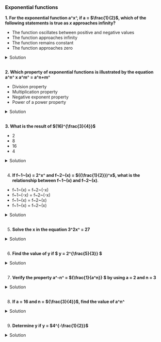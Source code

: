 ### Exponential functions

**1. For the exponential function a^x^, if a = $\frac{1}{2}$, which of the following statements is true as _x_ approaches infinity?**

- The function oscillates between positive and negative values
- The function approaches infinity
- The function remains constant
- The function approaches zero

<details>
  <summary>Solution</summary>

The given function is:

\[
f(x) = \left(\frac{1}{2}\right)^x
\]

Step 1: Understand the behavior of the function

- The base \( a = \frac{1}{2} \) is between 0 and 1.
- Exponential functions with bases in the range \( 0 < a < 1 \) decrease as \( x \) increases.

Step 2: Analyze the limit as \( x \to \infty \)

- As \( x \) grows larger, the exponentiation \( \left(\frac{1}{2}\right)^x \) results in smaller and smaller values.
- Mathematically,

  \[
  \lim\_{x \to \infty} \left(\frac{1}{2}\right)^x = 0.
  \]

Thus, the function approaches **zero**.

Step 3: Eliminate incorrect choices

- The function does **not** oscillate because it is always positive.
- The function does **not** approach infinity; instead, it decreases.
- The function does **not** remain constant since its value decreases continuously.

Correct Answer:
**The function approaches zero.**

</details>

</br>

**2. Which property of exponential functions is illustrated by the equation a^n^ x a^m^ = a^n+m^**

- Division property
- Multiplication property
- Negative exponent property
- Power of a power property

<details>
  <summary>Solution</summary>

The given equation is:

\[
a^n \times a^m = a^{n+m}
\]

Step 1: Identify the property

- This equation states that when multiplying two exponential expressions with the **same base**, the exponents are **added**.
- This is a fundamental property of exponentiation.

Step 2: Match with the given answer choices

- **Division property**: This deals with the rule \(\frac{a^n}{a^m} = a^{n-m}\), which is not applicable here.
- **Multiplication property**: This correctly describes how exponents add when multiplying powers of the same base.
- **Negative exponent property**: This applies when exponents are negative, e.g., \( a^{-n} = \frac{1}{a^n} \), which is not relevant here.
- **Power of a power property**: This applies when an exponent is raised to another exponent, e.g., \( (a^n)^m = a^{n \cdot m} \), which is different from the given equation.

Correct Answer:
**Multiplication property**

</details>

</br>

**3. What is the result of $(16)^{\frac{3}{4}}$**

- 2
- 8
- 16
- 4

<details>
  <summary>Solution</summary>

We need to evaluate:

\[
(16)^{\frac{3}{4}}
\]

Step 1: Express 16 as a Power of 2

\[
16 = 2^4
\]

Rewriting the expression:

\[
(2^4)^{\frac{3}{4}}
\]

Step 2: Use the Power of a Power Property

\[
(a^m)^n = a^{m \cdot n}
\]

Applying this property:

\[
2^{4 \times \frac{3}{4}} = 2^{3}
\]

Step 3: Compute the Exponentiation

\[
2^3 = 8
\]

Correct Answer:

**8**

</details>

</br>

4. **If f~1~(x) = 2^x^ and f~2~(x) = $({\frac{1}{2}})^x$, what is the relationship between f~1~(x) and f~2~(x)**.

- f~1~(x) = f~2~(-x)
- f~1~(-x) = f~2~(-x)
- f~1~(x) = f~2~(x)
- f~1~(x) = f~2~(x)

<details>
  <summary>Solution</summary>

We are given the functions:

\[
f_1(x) = 2^x
\]

\[
f_2(x) = \left(\frac{1}{2}\right)^x
\]

Step 1: Rewrite \( f_2(x) \)

We express \( f_2(x) \) using exponent properties:

\[
f_2(x) = \left(\frac{1}{2}\right)^x = 2^{-x}
\]

Step 2: Compare \( f_1(x) \) and \( f_2(x) \)

From the above expressions, we see:

\[
f_2(x) = 2^{-x}
\]

which means:

\[
f_1(-x) = 2^{-x} = f_2(x)
\]

or equivalently:

\[
f_1(x) = f_2(-x)
\]

Conclusion:

Thus, the correct answer is:

\[
\mathbf{f_1(x) = f_2(-x)}
\]

</details>

</br>

5. **Solve the x in the equation 3^2x^ = 27**

<details>
  <summary>Solution</summary>

We are given the equation:

\[
3^{2x} = 27
\]

Step 1: Express 27 as a Power of 3
Since \( 27 = 3^3 \), we rewrite the equation as:

\[
3^{2x} = 3^3
\]

Step 2: Equating the Exponents
Since the bases are the same, we set the exponents equal to each other:

\[
2x = 3
\]

Step 3: Solve for \( x \)

\[
x = \frac{3}{2}
\]

Final Answer:
\[
\mathbf{x = \frac{3}{2}}
\]

</details>

</br>

6. **Find the value of y if $ y = 2^{\frac{5}{3}} $**

<details>
  <summary>Solution</summary>

We are given the equation:

\[
y = 2^{\frac{5}{3}}
\]

Step 1: Rewrite the Exponentiation

The exponent \(\frac{5}{3}\) can be broken down as:

\[
2^{\frac{5}{3}} = \left(2^{\frac{1}{3}}\right)^5
\]

This means we first calculate \(2^{\frac{1}{3}}\), which is the **cube root of 2**.

Step 2: Compute \( 2^{\frac{1}{3}} \)

The cube root of 2 is:

\[
2^{\frac{1}{3}} \approx 1.2599
\]

Step 3: Raise the Result to the Power of 5

Now, we compute:

\[
(1.2599)^5
\]

Using exponentiation:

\[
1.2599^5 \approx 3.1748
\]
Step 4: Final Answer

\[
y \approx 3.175
\]

So, the approximate value of \( y = 2^{\frac{5}{3}} \) is **3.175** (rounded to three decimal places).

</details>

</br>

7. **Verify the property a^-n^ = ${\frac{1}{a^n}} $ by using a = 2 and n = 3**

<details>
  <summary>Solution</summary>

Let's verify the property again:

\[
a^{-n} = \frac{1}{a^n}
\]

#iven:

- \( a = 2 \)
- \( n = 3 \)

Step 1: Compute the Left-Hand Side (LHS)

\[
2^{-3} = \frac{1}{2^3}
\]

Step 2: Compute the Right-Hand Side (RHS)

\[
\frac{1}{2^3} = \frac{1}{8} = 0.125
\]

Step 3: Compare Both Sides

\[
2^{-3} = 0.125, \quad \frac{1}{2^3} = 0.125
\]

Since both sides are equal, the property holds true:

\[
a^{-n} = \frac{1}{a^n}
\]

</details>

</br>

8. **If a = 16 and n = ${\frac{3}{4}}$, find the value of a^n^**

<details>
  <summary>Solution</summary>

We are given:

\[
a = 16, \quad n = \frac{3}{4}
\]

We need to compute:

\[
a^n = 16^{\frac{3}{4}}
\]

Step 1: Rewrite the Exponent
\[
16^{\frac{3}{4}} = \left(16^{\frac{1}{4}}\right)^3
\]

This means we first calculate \( 16^{\frac{1}{4}} \), which is the **fourth root of 16**.

Step 2: Compute \( 16^{\frac{1}{4}} \)
\[
16^{\frac{1}{4}} = \sqrt[4]{16} = 2
\]

Step 3: Raise the Result to the Power of 3
\[
2^3 = 8
\]

Step 4: Final Answer
\[
16^{\frac{3}{4}} = 8
\]

Thus, the value of \( a^n \) is **8**.

</details>

</br>

9. **Determine y if y = $4^{-\frac{1}{2}}$**

<details>
  <summary>Solution</summary>

We are given:

\[
y = 4^{-\frac{1}{2}}
\]

Step 1: Apply the Negative Exponent Rule
Using the property:

\[
a^{-n} = \frac{1}{a^n}
\]

we rewrite:

\[
4^{-\frac{1}{2}} = \frac{1}{4^{\frac{1}{2}}}
\]

Step 2: Compute \( 4^{\frac{1}{2}} \)
Since the exponent \(\frac{1}{2}\) represents the square root:

\[
4^{\frac{1}{2}} = \sqrt{4} = 2
\]

Step 3: Compute the Final Value
\[
y = \frac{1}{2} = 0.5
\]

Final Answer:

\[
y = 0.5
\]

</details>

</br>
